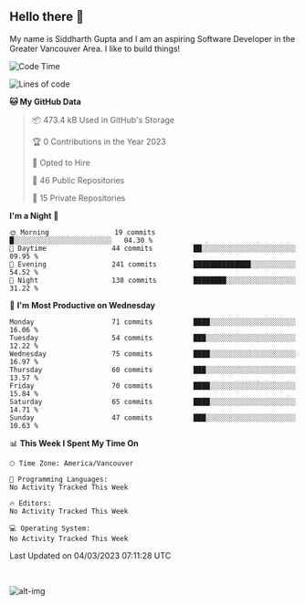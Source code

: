 ## Hello there :wave:

My name is Siddharth Gupta and I am an aspiring Software Developer in the Greater Vancouver Area. I like to build things!

<!-- ![gif](https://github.com/siddg97/siddg97/blob/master/dino.gif) -->

<!--START_SECTION:waka-->
![Code Time](http://img.shields.io/badge/Code%20Time-1%2C875%20hrs%2025%20mins-blue)

![Lines of code](https://img.shields.io/badge/From%20Hello%20World%20I%27ve%20Written-14.2%20million%20lines%20of%20code-blue)

**🐱 My GitHub Data** 

> 📦 473.4 kB Used in GitHub's Storage 
 > 
> 🏆 0 Contributions in the Year 2023
 > 
> 💼 Opted to Hire
 > 
> 📜 46 Public Repositories 
 > 
> 🔑 15 Private Repositories 
 > 
**I'm a Night 🦉** 

```text
🌞 Morning                19 commits          █░░░░░░░░░░░░░░░░░░░░░░░░   04.30 % 
🌆 Daytime                44 commits          ██░░░░░░░░░░░░░░░░░░░░░░░   09.95 % 
🌃 Evening                241 commits         ██████████████░░░░░░░░░░░   54.52 % 
🌙 Night                  138 commits         ████████░░░░░░░░░░░░░░░░░   31.22 % 
```
📅 **I'm Most Productive on Wednesday** 

```text
Monday                   71 commits          ████░░░░░░░░░░░░░░░░░░░░░   16.06 % 
Tuesday                  54 commits          ███░░░░░░░░░░░░░░░░░░░░░░   12.22 % 
Wednesday                75 commits          ████░░░░░░░░░░░░░░░░░░░░░   16.97 % 
Thursday                 60 commits          ███░░░░░░░░░░░░░░░░░░░░░░   13.57 % 
Friday                   70 commits          ████░░░░░░░░░░░░░░░░░░░░░   15.84 % 
Saturday                 65 commits          ████░░░░░░░░░░░░░░░░░░░░░   14.71 % 
Sunday                   47 commits          ███░░░░░░░░░░░░░░░░░░░░░░   10.63 % 
```


📊 **This Week I Spent My Time On** 

```text
🕑︎ Time Zone: America/Vancouver

💬 Programming Languages: 
No Activity Tracked This Week

🔥 Editors: 
No Activity Tracked This Week

💻 Operating System: 
No Activity Tracked This Week
```


 Last Updated on 04/03/2023 07:11:28 UTC
<!--END_SECTION:waka-->

<br>

![alt-img](https://github-readme-stats.vercel.app/api?username=siddg97&count_private=true&theme=nightowl&show_icons=true)

